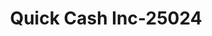 ---
f_zip-code: 30265
f_state-code: GA
title: Quick Cash Inc-25024
f_phone: 770-502-7733
f_city-only: Newnan
f_address: 1200 Highway 34 E Newnan
f_location-unique-id: '25024'
slug: quick-cash-inc-25024
updated-on: '2024-05-30T13:46:58.046Z'
created-on: '2024-05-30T13:36:59.803Z'
published-on: '2024-05-30T13:54:32.469Z'
f_city-state: cms/city/newnan-ga.md
f_company: cms/company/quick-cash-inc.md
f_state: cms/state/georgia.md
layout: '[payday-loan].html'
tags: payday-loan
---